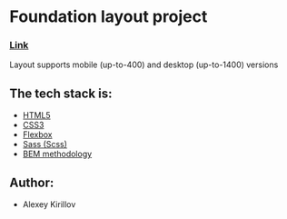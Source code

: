 # Foundation layout project

### [Link](https://yodremash.github.io/foundation-layout-project/)

Layout supports mobile (up-to-400) and desktop (up-to-1400) versions

## **The tech stack is:**

* [HTML5](https://en.wikipedia.org/wiki/HTML5)
* [CSS3](https://en.wikipedia.org/wiki/CSS)
* [Flexbox](https://en.wikipedia.org/wiki/CSS_Flexible_Box_Layout)
* [Sass (Scss)](https://sass-lang.com/)
* [BEM methodology](https://en.bem.info/methodology/)

## Author:

* Alexey Kirillov
